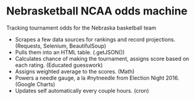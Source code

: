 # Nebrasketball NCAA odds machine
Tracking tournament odds for the Nebraska basketball team

- Scrapes a few data sources for rankings and record projections. (Requests, Selenium, BeautifulSoup)
- Pulls them into an HTML table. (.getJSON())
- Calculates chance of making the tournament, assigns score based on each rating. (Educated guesswork)
- Assigns weighted average to the scores. (Math)
- Powers a needle gauge, a la #nytneedle from Election Night 2016. (Google Charts)
- Updates self automatically every couple hours. (cron)
